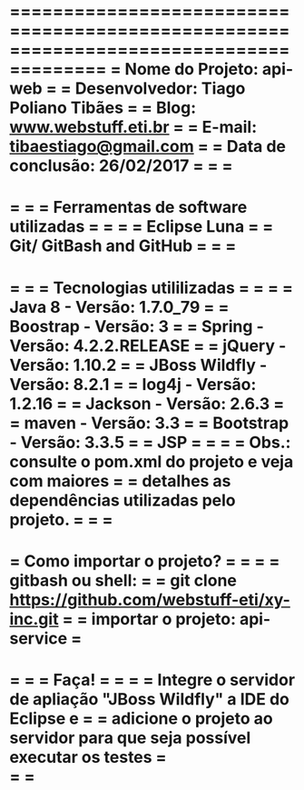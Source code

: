 =======================================================================================
=					Nome do Projeto: api-web  							              =
=					Desenvolvedor: Tiago Poliano Tibães								  =
=					Blog: www.webstuff.eti.br										  =
=					E-mail: tibaestiago@gmail.com									  =
=					Data de conclusão: 26/02/2017									  =
= 																					  =
=======================================================================================
=       																			  =
=                   Ferramentas de software utilizadas 								  =
= 																					  =
=                   Eclipse Luna   													  =
=                   Git/ GitBash and GitHub    										  =
=   																				  =
=======================================================================================
=                                                                                     =
=    		                  Tecnologias utililizadas 			                      =
= 																					  =
=     				Java 8 			- Versão: 1.7.0_79 							      =
=     				Boostrap 		- Versão: 3								          =
=     				Spring 			- Versão: 4.2.2.RELEASE 		                  =
=     				jQuery 	        - Versão: 1.10.2  							      =
=     				JBoss Wildfly   - Versão: 8.2.1 								  =
=                   log4j          	- Versão: 1.2.16  								  =
=					Jackson      	- Versão: 2.6.3  								  =
=					maven   		- Versão: 3.3                                 	  =
=                   Bootstrap       - Versão: 3.3.5 		                          =
=					JSP  															  =
= 																					  =
=                   Obs.: consulte o pom.xml do projeto e veja com maiores  		  =
= 					detalhes as dependências utilizadas pelo projeto. 		          =
=  																					  =
=======================================================================================
=						      Como importar o projeto?             		              =
= 																					  =
= gitbash ou shell:  																  =
=     git clone https://github.com/webstuff-eti/xy-inc.git                            =
=	  importar o projeto: api-service								                  =	
=======================================================================================
=                                                                                     =
=		Faça! 																		  =
=       																			  =
=       Integre o servidor de apliação "JBoss Wildfly" a IDE do Eclipse e	          = 															  =       adicione o projeto ao servidor para que seja possível executar os testes      =    
=																					  =
=======================================================================================
